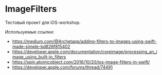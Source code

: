 # ImageFilters

Тестовый проект для iOS-workshop.

Используемые ссылки:

- https://medium.com/@Archetapp/adding-filters-to-images-using-swift-made-simple-bd826f815402
- https://developer.apple.com/documentation/coreimage/processing_an_image_using_built-in_filters
- https://spin.atomicobject.com/2016/10/20/ios-image-filters-in-swift/
- https://developer.apple.com/forums/thread/74491
